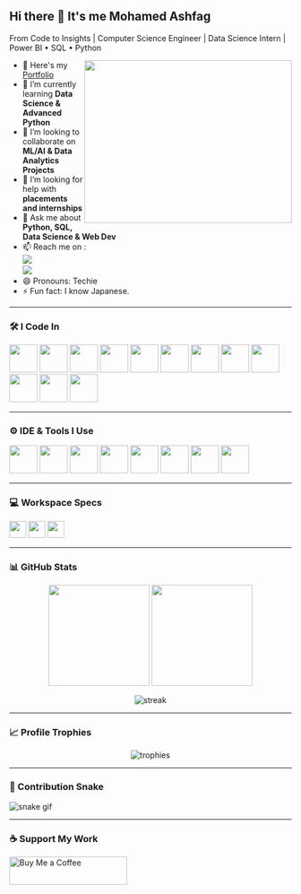 ## Hi there 👋 It's me Mohamed Ashfag  

From Code to Insights | Computer Science Engineer | Data Science Intern | Power BI • SQL • Python  

<img align="right" width="370" height="290" src="https://i.pinimg.com/originals/47/f0/34/47f0342cec72b800463bf003eac1257e.gif">

- 🔭 Here's my [Portfolio](https://hareesh.web.app/)  
- 🌱 I’m currently learning **Data Science & Advanced Python**  
- 👯 I’m looking to collaborate on **ML/AI & Data Analytics Projects**  
- 🤔 I’m looking for help with **placements and internships**  
- 💬 Ask me about **Python, SQL, Data Science & Web Dev**  
- 📫 Reach me on :  
  [<img src="https://img.shields.io/badge/LinkedIn-0077B5?style=for-the-badge&logo=linkedin&logoColor=white" />](https://www.linkedin.com/in/hareesh-r/)  
  [<img src="https://img.shields.io/badge/Instagram-E4405F?style=for-the-badge&logo=instagram&logoColor=white" />](https://www.instagram.com/?utm_source=pwa_homescreen&__pwa=1)  
- 😄 Pronouns: Techie  
- ⚡ Fun fact: I know Japanese.  

---

### 🛠️ I Code In
<img height="50" width="50" src="https://img.icons8.com/color/48/000000/python.png" /> 
<img height="50" width="50" src="https://img.icons8.com/color/48/000000/c-programming.png" /> 
<img height="50" width="50" src="https://img.icons8.com/color/48/000000/c-plus-plus-logo.png" /> 
<img height="50" width="50" src="https://img.icons8.com/color/48/000000/java-coffee-cup-logo.png" /> 
<img height="50" width="50" src="https://img.icons8.com/color/48/000000/html-5.png" /> 
<img height="50" width="50" src="https://img.icons8.com/color/48/000000/css3.png" /> 
<img height="50" width="50" src="https://img.icons8.com/color/48/000000/javascript.png"/> 
<img height="50" width="50" src="https://img.icons8.com/color/48/000000/mysql-logo.png"/> 
<img height="50" width="50" src="https://img.icons8.com/color/48/000000/mongodb.png"/> 
<img height="50" width="50" src="https://img.icons8.com/color/48/000000/react-native.png"/> 
<img height="50" width="50" src="https://img.icons8.com/color/48/000000/nodejs.png"/> 
<img height="50" width="50" src="https://img.icons8.com/color/48/000000/spring-logo.png"/> 

---

### ⚙️ IDE & Tools I Use
<img height="50" width="50" src="https://img.icons8.com/color/48/000000/visual-studio-code-2019.png"/> 
<img height="50" width="50" src="https://img.icons8.com/color/48/000000/pycharm.png"/> 
<img height="50" width="50" src="https://img.icons8.com/color/50/000000/git.png"/> 
<img height="50" width="50" src="https://img.icons8.com/dusk/64/000000/anaconda.png"/> 
<img height="50" src="https://img.icons8.com/officel/480/null/java-eclipse.png"/> 
<img height="50" src="https://img.icons8.com/color/480/null/notion--v1.png" /> 
<img height="50" width="50" src="https://img.icons8.com/doodle/48/000000/adobe-photoshop.png"/> 
<img height="50" width="50" src="https://img.icons8.com/color/48/000000/figma--v1.png"/> 

---

### 💻 Workspace Specs
<img height="30" src="https://img.shields.io/badge/Macbook-Pro_M1-ED1C24?style=for-the-badge&logo=apple&logoColor=white"/>  
<img height="30" src="https://img.shields.io/badge/NVIDIA-GTX1650-76B900?style=for-the-badge&logo=nvidia&logoColor=white"/>  
<img height="30" src="https://img.shields.io/badge/AMD-Ryzen_5_4600H-ED1C24?style=for-the-badge&logo=amd&logoColor=white"/>  

---

### 📊 GitHub Stats  
<p align="center">
  <img src="https://github-readme-stats.vercel.app/api?username=mohamed01asfak&show_icons=true&theme=radical" height="180em" />
  <img src="https://github-readme-stats.vercel.app/api/top-langs/?username=mohamed01asfak&layout=compact&theme=radical" height="180em" />
</p>

<p align="center">
  <img src="https://github-readme-streak-stats.herokuapp.com/?user=mohamed01asfak&theme=radical" alt="streak" />
</p>  

---

### 📈 Profile Trophies  
<p align="center">
  <img src="https://github-profile-trophy.vercel.app/?username=mohamed01asfak&theme=dracula&margin-w=15&margin-h=15" alt="trophies"/>
</p>  

---

### 🐍 Contribution Snake  
![snake gif](https://github.com/mohamed01asfak/mohamed01asfak/blob/output/dist/snake.svg)

---

### ☕ Support My Work  
<p>
  <a href="https://www.buymeacoffee.com/mohdashfag01">
    <img src="https://cdn.buymeacoffee.com/buttons/v2/default-yellow.png" height="50" width="210" alt="Buy Me a Coffee" />
  </a>
</p>
